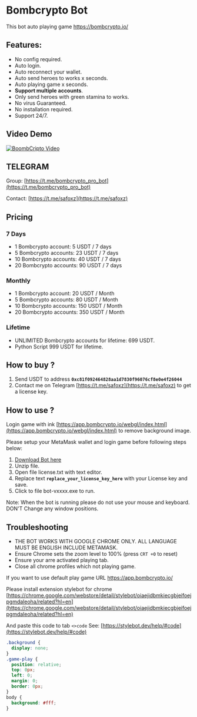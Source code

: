 # Bombcrypto Bot

This bot auto playing game https://bombcrypto.io/
## Features:
- No config required.
- Auto login.
- Auto reconnect your wallet.
- Auto send heroes to works  x seconds.
- Auto playing game x seconds.
- **Support multiple accounts**.
- Only send heroes with green stamina to works.
- No virus Guaranteed.
- No installation required.
- Support 24/7.

## Video Demo
[![BoombCripto Video](https://img.youtube.com/vi/IAkxOPSRcnk/0.jpg)](https://www.youtube.com/watch?v=IAkxOPSRcnk)


## TELEGRAM

Group: [https://t.me/bombcrypto_pro_bot](https://t.me/bombcrypto_pro_bot)

Contact: [https://t.me/safoxz](https://t.me/safoxz)

## Pricing

### 7 Days
- 1 Bombcrypto account:    5 USDT / 7 days
- 5 Bombcrypto accounts:   23 USDT / 7 days
- 10 Bombcrypto accounts:  40 USDT / 7 days
- 20 Bombcrypto accounts:  90 USDT / 7 days

### Monthly
- 1 Bombcrypto account:    20 USDT / Month
- 5 Bombcrypto accounts:   80 USDT / Month
- 10 Bombcrypto accounts:  150 USDT / Month
- 20 Bombcrypto accounts:  350 USDT / Month

### Lifetime
- UNLIMITED Bombcrypto accounts for lifetime:  699 USDT.
- Python Script 999 USDT for lifetime.

## How to buy ?
1. Send USDT to address **`0xc81f092464828aa1d7830f96076cf8e0e4f26044`**
1. Contact me on Telegram [https://t.me/safoxz](https://t.me/safoxz) to get a license key.

## How to use ?

Login game with ink [https://app.bombcrypto.io/webgl/index.html](https://app.bombcrypto.io/webgl/index.html) to remove background image.

Please setup your MetaMask wallet and login game before following steps below:

 1. [Download Bot here](https://drive.google.com/drive/folders/1l3Vdm6zGxD_ALL-A9tVjkyAlwMjgLqZo?usp=sharing)
 1. Unzip file.
 1. Open file license.txt with text editor.
 1. Replace text **`replace_your_license_key_here`** with your License key and save.
 1. Click to file bot-vxxxx.exe to run.

 Note: When the bot is running please do not use your mouse and keyboard. DON'T Change any window positions.
 
 
## Troubleshooting

- THE BOT WORKS WITH GOOGLE CHROME ONLY. ALL LANGUAGE MUST BE ENGLISH INCLUDE METAMASK.
- Ensure Chrome sets the zoom level to 100% (press `CRT +0` to reset)
- Ensure your arre activated playing tab.
- Close all chrome profiles which not playing game.


If you want to use default play game URL https://app.bombcrypto.io/

Please install extension stylebot for chrome
[https://chrome.google.com/webstore/detail/stylebot/oiaejidbmkiecgbjeifoejpgmdaleoha/related?hl=en](https://chrome.google.com/webstore/detail/stylebot/oiaejidbmkiecgbjeifoejpgmdaleoha/related?hl=en)

And paste this code to tab `<>code`
See: [https://stylebot.dev/help/#code](https://stylebot.dev/help/#code)

```css
.background {
  display: none;
}
.game-play {
  position: relative;
  top: 0px;
  left: 0;
  margin: 0;
  border: 0px;
}
body {
  background: #fff;
}
```



 
 


 
